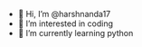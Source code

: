 - 👋 Hi, I’m @harshnanda17
- 👀 I’m interested in coding
- 🌱 I’m currently learning python 

<!---
harshnanda17/harshnanda17 is a ✨ special ✨ repository because its `README.md` (this file) appears on your GitHub profile.
You can click the Preview link to take a look at your changes.
--->
